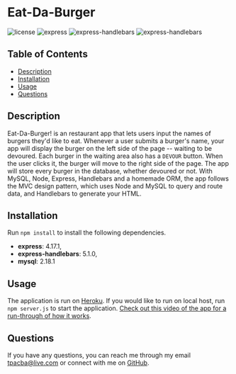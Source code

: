 # Eat-Da-Burger 

![license](https://img.shields.io/badge/license-ISC-red.svg)
![express](https://img.shields.io/badge/express-4.17.1-blue.svg)
![express-handlebars](https://img.shields.io/badge/handlebars-5.1.0-green.svg)
![express-handlebars](https://img.shields.io/badge/mysql-2.18.1-violet.svg)

## Table of Contents

* [Description](#description)
* [Installation](#installation)
* [Usage](#usage)
* [Questions](#questions)

## Description

Eat-Da-Burger! is an restaurant app that lets users input the names of burgers they'd like to eat. Whenever a user submits a burger's name, your app will display the burger on the left side of the page -- waiting to be devoured. Each burger in the waiting area also has a `DEVOUR` button. When the user clicks it, the burger will move to the right side of the page. The app will store every burger in the database, whether devoured or not. With MySQL, Node, Express, Handlebars and a homemade ORM, the app follows the MVC design pattern, which uses Node and MySQL to query and route data, and Handlebars to generate your HTML.

## Installation

Run `npm install` to install the following dependencies.

* **express**: 4.17.1,
* **express-handlebars**: 5.1.0,
* **mysql**: 2.18.1

## Usage

The application is run on [Heroku](). If you would like to run on local host, run `npm server.js` to start the application. [Check out this video of the app for a run-through of how it works](https://youtu.be/msvdn95x9OM).

## Questions

If you have any questions, you can reach me through my email tpacba@live.com or connect with me on [GitHub](https://github.com/tpacba).

